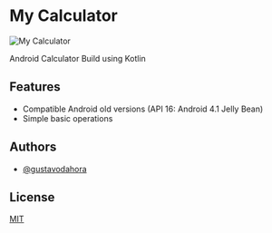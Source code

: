 # My Calculator

![My Calculator](https://media.giphy.com/media/RrNDvUse6SUBLjfh49/giphy.gif)

Android Calculator Build using Kotlin

## Features

- Compatible Android old versions (API 16: Android 4.1 Jelly Bean)
- Simple basic operations

## Authors

- [@gustavodahora](https://www.github.com/gustavodahora)

## License

[MIT](https://choosealicense.com/licenses/mit/)